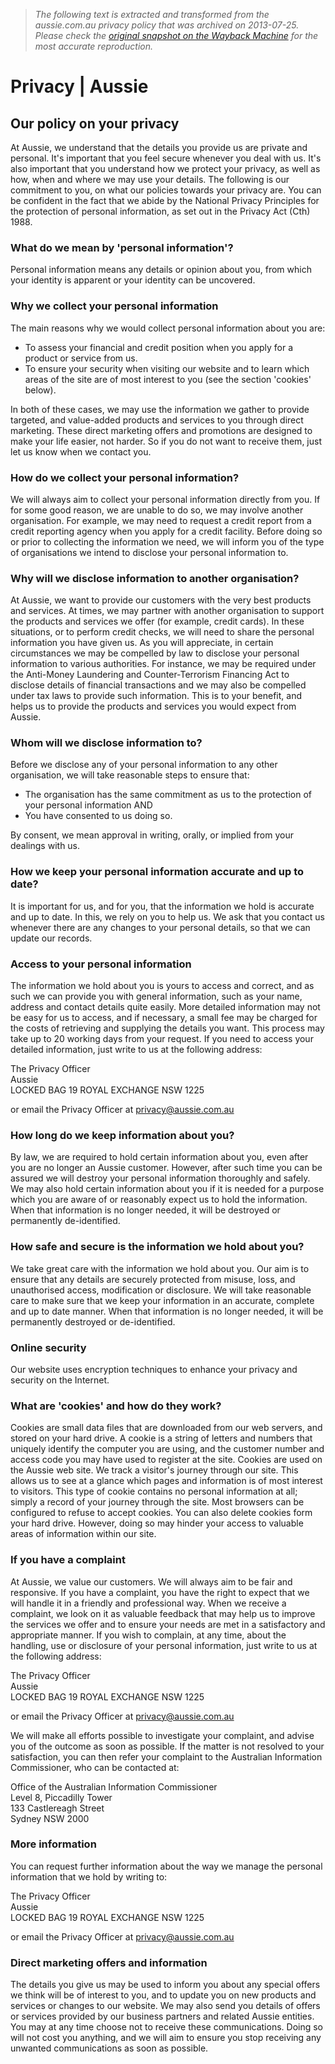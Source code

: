 > *The following text is extracted and transformed from the aussie.com.au privacy policy that was archived on 2013-07-25. Please check the [original snapshot on the Wayback Machine](https://web.archive.org/web/20130725114423id_/http%3A//www.aussie.com.au/privacy.htm) for the most accurate reproduction.*

# Privacy | Aussie

## Our policy on your privacy

At Aussie, we understand that the details you provide us are private and personal. It's important that you feel secure whenever you deal with us. It's also important that you understand how we protect your privacy, as well as how, when and where we may use your details. The following is our commitment to you, on what our policies towards your privacy are. You can be confident in the fact that we abide by the National Privacy Principles for the protection of personal information, as set out in the Privacy Act (Cth) 1988.

### What do we mean by 'personal information'?

Personal information means any details or opinion about you, from which your identity is apparent or your identity can be uncovered.

### Why we collect your personal information

The main reasons why we would collect personal information about you are:

  * To assess your financial and credit position when you apply for a product or service from us.
  * To ensure your security when visiting our website and to learn which areas of the site are of most interest to you (see the section 'cookies' below).



In both of these cases, we may use the information we gather to provide targeted, and value-added products and services to you through direct marketing. These direct marketing offers and promotions are designed to make your life easier, not harder. So if you do not want to receive them, just let us know when we contact you.

### How do we collect your personal information?

We will always aim to collect your personal information directly from you. If for some good reason, we are unable to do so, we may involve another organisation. For example, we may need to request a credit report from a credit reporting agency when you apply for a credit facility. Before doing so or prior to collecting the information we need, we will inform you of the type of organisations we intend to disclose your personal information to.

### Why will we disclose information to another organisation?

At Aussie, we want to provide our customers with the very best products and services. At times, we may partner with another organisation to support the products and services we offer (for example, credit cards). In these situations, or to perform credit checks, we will need to share the personal information you have given us. As you will appreciate, in certain circumstances we may be compelled by law to disclose your personal information to various authorities. For instance, we may be required under the Anti-Money Laundering and Counter-Terrorism Financing Act to disclose details of financial transactions and we may also be compelled under tax laws to provide such information. This is to your benefit, and helps us to provide the products and services you would expect from Aussie.

### Whom will we disclose information to?

Before we disclose any of your personal information to any other organisation, we will take reasonable steps to ensure that:

  * The organisation has the same commitment as us to the protection of your personal information AND
  * You have consented to us doing so.



By consent, we mean approval in writing, orally, or implied from your dealings with us.

### How we keep your personal information accurate and up to date?

It is important for us, and for you, that the information we hold is accurate and up to date. In this, we rely on you to help us. We ask that you contact us whenever there are any changes to your personal details, so that we can update our records.

### Access to your personal information

The information we hold about you is yours to access and correct, and as such we can provide you with general information, such as your name, address and contact details quite easily. More detailed information may not be easy for us to access, and if necessary, a small fee may be charged for the costs of retrieving and supplying the details you want. This process may take up to 20 working days from your request. If you need to access your detailed information, just write to us at the following address:

The Privacy Officer  
Aussie  
LOCKED BAG 19 ROYAL EXCHANGE NSW 1225

or email the Privacy Officer at [privacy@aussie.com.au](mailto:privacy@aussie.com.au)

### How long do we keep information about you?

By law, we are required to hold certain information about you, even after you are no longer an Aussie customer. However, after such time you can be assured we will destroy your personal information thoroughly and safely. We may also hold certain information about you if it is needed for a purpose which you are aware of or reasonably expect us to hold the information. When that information is no longer needed, it will be destroyed or permanently de-identified.

### How safe and secure is the information we hold about you?

We take great care with the information we hold about you. Our aim is to ensure that any details are securely protected from misuse, loss, and unauthorised access, modification or disclosure. We will take reasonable care to make sure that we keep your information in an accurate, complete and up to date manner. When that information is no longer needed, it will be permanently destroyed or de-identified.

### Online security

Our website uses encryption techniques to enhance your privacy and security on the Internet.

### What are 'cookies' and how do they work?

Cookies are small data files that are downloaded from our web servers, and stored on your hard drive. A cookie is a string of letters and numbers that uniquely identify the computer you are using, and the customer number and access code you may have used to register at the site. Cookies are used on the Aussie web site. We track a visitor's journey through our site. This allows us to see at a glance which pages and information is of most interest to visitors. This type of cookie contains no personal information at all; simply a record of your journey through the site. Most browsers can be configured to refuse to accept cookies. You can also delete cookies form your hard drive. However, doing so may hinder your access to valuable areas of information within our site.

### If you have a complaint

At Aussie, we value our customers. We will always aim to be fair and responsive. If you have a complaint, you have the right to expect that we will handle it in a friendly and professional way. When we receive a complaint, we look on it as valuable feedback that may help us to improve the services we offer and to ensure your needs are met in a satisfactory and appropriate manner. If you wish to complain, at any time, about the handling, use or disclosure of your personal information, just write to us at the following address:

The Privacy Officer  
Aussie  
LOCKED BAG 19 ROYAL EXCHANGE NSW 1225

or email the Privacy Officer at [privacy@aussie.com.au](mailto:privacy@aussie.com.au)

We will make all efforts possible to investigate your complaint, and advise you of the outcome as soon as possible. If the matter is not resolved to your satisfaction, you can then refer your complaint to the Australian Information Commissioner, who can be contacted at:

Office of the Australian Information Commissioner  
Level 8, Piccadilly Tower  
133 Castlereagh Street  
Sydney NSW 2000

### More information

You can request further information about the way we manage the personal information that we hold by writing to:

The Privacy Officer  
Aussie  
LOCKED BAG 19 ROYAL EXCHANGE NSW 1225

or email the Privacy Officer at [privacy@aussie.com.au](mailto:privacy@aussie.com.au)

### Direct marketing offers and information

The details you give us may be used to inform you about any special offers we think will be of interest to you, and to update you on new products and services or changes to our website. We may also send you details of offers or services provided by our business partners and related Aussie entities. You may at any time choose not to receive these communications. Doing so will not cost you anything, and we will aim to ensure you stop receiving any unwanted communications as soon as possible.
